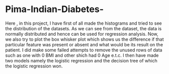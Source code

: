 # Pima-Indian-Diabetes-
Here , in this project, I have first of all made the histograms and tried to see the distribution of the datasets. As we can see from the dataset, the data is normally distributed and hence can be used for regression analysis. Now, we also try to plot the box whisker plot which shows us the difference if that particular feature  was present or absent and what would be its result on the patient. I did make some failed attempts to remove the unused rows of data such as one with 0 BMI and other shich had 0 Age e.t.c. I then have made two models namely the logistic regression and the decision tree of which the logistic regression won.
